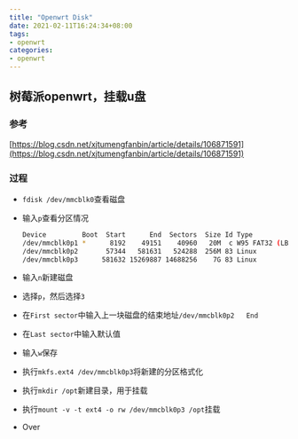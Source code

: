 ```yaml
---
title: "Openwrt Disk"
date: 2021-02-11T16:24:34+08:00
tags:
- openwrt
categories: 
- openwrt
---
```


## 树莓派openwrt，挂载u盘

### 参考

[https://blog.csdn.net/xjtumengfanbin/article/details/106871591](https://blog.csdn.net/xjtumengfanbin/article/details/106871591)

<!--more-->

### 过程

- `fdisk /dev/mmcblk0`查看磁盘

- 输入`p`查看分区情况

  ```bash
  Device         Boot  Start      End  Sectors  Size Id Type
  /dev/mmcblk0p1 *      8192    49151    40960   20M  c W95 FAT32 (LBA)
  /dev/mmcblk0p2       57344   581631   524288  256M 83 Linux
  /dev/mmcblk0p3      581632 15269887 14688256    7G 83 Linux
  ```

- 输入`n`新建磁盘

- 选择`p`，然后选择`3`

- 在`First sector`中输入上一块磁盘的结束地址`/dev/mmcblk0p2   End`

- 在`Last sector`中输入默认值

- 输入`w`保存

- 执行`mkfs.ext4 /dev/mmcblk0p3`将新建的分区格式化

- 执行`mkdir /opt`新建目录，用于挂载

- 执行`mount -v -t ext4 -o rw /dev/mmcblk0p3 /opt`挂载

- Over

